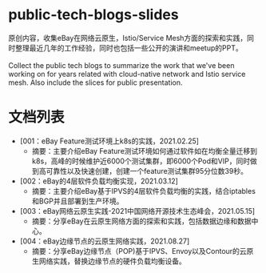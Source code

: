 # public-tech-blogs-slides
原创内容，收集eBay在网络云原生，Istio/Service Mesh方面的探索和实践，同时整理最近几年的工作经验，同时也包括一些公开的演讲和meetup的PPT。
<br><br>
Collect the public tech blogs to summarize the work that we've been working on for years related with cloud-native network and Istio service mesh. Also include the slices for public presentation.

# 文档列表

- [001：eBay Feature测试环境上k8s的实践，2021.02.25]
   - 摘要：主要介绍eBay Feature测试环境如何通过软件如在均衡全量迁移到k8s，高峰的时候维护近6000个测试集群，即6000个Pod和VIP，同时做到高可靠性以及快速创建，创建一个feature测试集群95分位数39秒。
- [002：eBay的4层软件负载均衡实现，2021.03.12]
   - 摘要：主要介绍eBay基于IPVS的4层软件负载均衡的实践，结合iptables和BGP并且部署到生产环境。
- [003：eBay网络云原生实践-2021中国网络开源技术生态峰会，2021.05.15]
   - 摘要：分享eBay在云原生网络方面的探索和实践，包括数据边缘和数据中心。
- [004：eBay边缘节点的云原生网络实践，2021.08.27]
   - 摘要：分享eBay边缘节点（POP)基于IPVS、Envoy以及Contour的云原生网络实践，替换边缘节点的硬件负载均衡设备。
